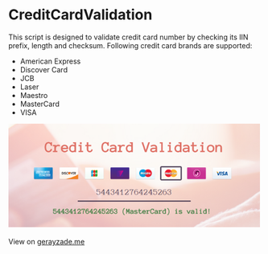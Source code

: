 # CreditCardValidation
This script is designed to validate credit card number by checking its IIN prefix, length and checksum. Following credit card brands are supported:
<ul>
<li>American Express</li>
<li>Discover Card</li>
<li>JCB</li>
<li>Laser</li>
<li>Maestro</li>
<li>MasterCard</li>
<li>VISA</li>
</ul>
<img width="500px" src="interface.png" />
<br/><br/>
View on <a href="http://www.gerayzade.me/dev/ccv/" target="_blank">gerayzade.me</a>
